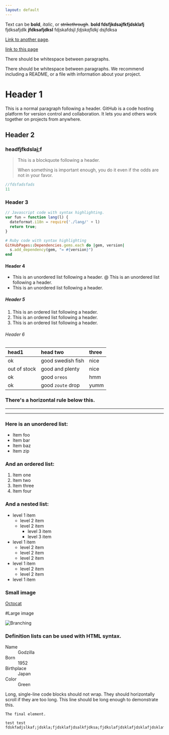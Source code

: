 ```yaml
---
layout: default
---
```


Text can be **bold**, _italic_, or ~~strikethrough~~. **bold  fdsfjkdsajfkfjdsklafj** fjdksafjdlk **jfdksafjdksl** fdjskafdsjl _fdjskafldkj_ <fjdskafjdksl> dsjfdksa

[Link to another page](./another-page.html).

[link to this page](https://baidu.com)

There should be whitespace between paragraphs.

There should be whitespace between paragraphs. We recommend including a README, or a file with information about your project.

# Header 1

This is a normal paragraph following a header. GitHub is a code hosting platform for version control and collaboration. It lets you and others work together on projects from anywhere.

## Header 2
### headfjfkdslaj;f 
> This is a blockquote following a header.
>
> When something is important enough, you do it even if the odds are not in your favor.

```js
//fdsfadsfads
11
```

### Header 3

```js
// Javascript code with syntax highlighting.
var fun = function lang(l) {
  dateformat.i18n = require('./lang/' + l)
  return true;
}
```

```ruby
# Ruby code with syntax highlighting
GitHubPages::Dependencies.gems.each do |gem, version|
  s.add_dependency(gem, "= #{version}")
end
```

#### Header 4

*   This is an unordered list following a header.
@   This is an unordered list following a header.
*   This is an unordered list following a header.

##### Header 5

1.  This is an ordered list following a header.
2.  This is an ordered list following a header.
3.  This is an ordered list following a header.

###### Header 6

| head1        | head two          | three |
|:-------------|:------------------|:------|
| ok           | good swedish fish | nice  |
| out of stock | good and plenty   | nice  |
| ok           | good `oreos`      | hmm   |
| ok           | good `zoute` drop | yumm  |

### There's a horizontal rule below this.

* * *

* * *

### Here is an unordered list:

*   Item foo
*   Item bar
*   Item baz
*   Item zip

### And an ordered list:

1.  Item one
1.  Item two
1.  Item three
1.  Item four

### And a nested list:

- level 1 item
  - level 2 item
  - level 2 item
    - level 3 item
    - level 3 item
- level 1 item
  - level 2 item
  - level 2 item
  - level 2 item
- level 1 item
  - level 2 item
  - level 2 item
- level 1 item

### Small image

[Octocat](https://github.githubassets.com/images/icons/emoji/octocat.png)

#Large image

![Branching](https://guides.github.com/activities/hello-world/branching.png)


### Definition lists can be used with HTML syntax.

<dl>
<dt>Name</dt>
<dd>Godzilla</dd>
<dt>Born</dt>
<dd>1952</dd>
<dt>Birthplace</dt>
<dd>Japan</dd>
<dt>Color</dt>
<dd>Green</dd>
</dl>


Long, single-line code blocks should not wrap. They should horizontally scroll if they are too long. This line should be long enough to demonstrate this.


```
The final element.
```

```
test test fdskfadjslkaf;jdskla;fjdsklafjdsalkfjdksa;fjdkslafjdsklafjdsklafjdsklafjdsklafjdkslafjdksljfdkslajfdslak;jfffffffffffffdksl;ajfdklsjfdkslajfdsl;a
```
